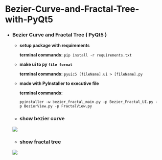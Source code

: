 # Bezier-Curve-and-Fractal-Tree-with-PyQt5

* ### Bezier Curve and Fractal Tree ( PyQt5 )
    * **setup package with requirements**
    
        **terminal commands:** 
        `pip install -r requirements.txt`
        
    * **make ui to py `file format`**
    
        **terminal commands:** `pyuic5 [fileName].ui > [fileName].py`
    * **made with PyInstaller to executive file**
    
        **terminal commands:** 
        
        `pyinstaller -w bezier_fractal_main.py -p Bezier_Fractal_UI.py -p BezierView.py -p FractalView.py`
        
  * ### show bezier curve
  ![](https://github.com/neural022/Bezier-Curve-and-Fractral-Tree-with-PyQt5/blob/main/demo_img/bezier_curve.png)
  
  * ### show fractal tree
  ![](https://github.com/neural022/Bezier-Curve-and-Fractral-Tree-with-PyQt5/blob/main/demo_img/fractal_tree.png)
